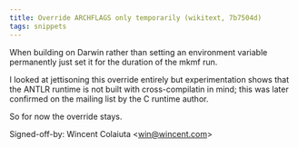 ```yaml
---
title: Override ARCHFLAGS only temporarily (wikitext, 7b7504d)
tags: snippets
---
```


When building on Darwin rather than setting an environment variable permanently just set it for the duration of the mkmf run.

I looked at jettisoning this override entirely but experimentation shows that the ANTLR runtime is not built with cross-compilatin in mind; this was later confirmed on the mailing list by the C runtime author.

So for now the override stays.

Signed-off-by: Wincent Colaiuta &lt;win@wincent.com&gt;
